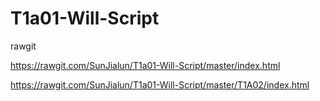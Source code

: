 # T1a01-Will-Script



rawgit

https://rawgit.com/SunJialun/T1a01-Will-Script/master/index.html

https://rawgit.com/SunJialun/T1a01-Will-Script/master/T1A02/index.html
